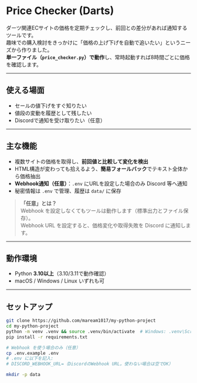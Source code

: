 # Price Checker (Darts)

ダーツ関連ECサイトの価格を定期チェックし、前回との差分があれば通知するツールです。  
趣味での購入検討をきっかけに「価格の上げ下げを自動で追いたい」というニーズから作りました。  
**単一ファイル（`price_checker.py`）で動作**し、常時起動すれば8時間ごとに価格を確認します。

---

## 使える場面
- セールの値下げをすぐ知りたい
- 値段の変動を履歴として残したい
- Discordで通知を受け取りたい（任意）

---

## 主な機能
- 複数サイトの価格を取得し、**前回値と比較して変化を検出**
- HTML構造が変わっても拾えるよう、**簡易フォールバック**でテキスト全体から価格抽出
- **Webhook通知（任意）**：`.env` にURLを設定した場合のみ Discord 等へ通知
- 秘密情報は `.env` で管理、履歴は `data/` に保存

> **「任意」とは？**  
> Webhook を設定しなくてもツールは動作します（標準出力とファイル保存）。  
> Webhook URL を設定すると、価格変化や取得失敗を Discord に通知します。

---

## 動作環境
- Python **3.10以上**（3.10/3.11で動作確認）
- macOS / Windows / Linux いずれも可

---

## セットアップ
```bash
git clone https://github.com/maream1017/my-python-project
cd my-python-project
python -m venv .venv && source .venv/bin/activate  # Windows: .venv\Scripts\activate
pip install -r requirements.txt

# Webhook を使う場合のみ（任意）
cp .env.example .env
# .env に以下を記入:
# DISCORD_WEBHOOK_URL=（DiscordのWebhook URL。使わない場合は空でOK）

mkdir -p data
